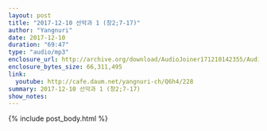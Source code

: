 ```yaml
---
layout: post
title: "2017-12-10 선악과 1 (창2;7-17)"
author: "Yangnuri"
date: 2017-12-10
duration: "69:47"
type: "audio/mp3"
enclosure_url: http://archive.org/download/AudioJoiner171210142355/AudioJoiner171210142355.mp3
enclosure_bytes_size: 66,311,495
link:
  youtube: http://cafe.daum.net/yangnuri-ch/Q6h4/228
summary: 2017-12-10 선악과 1 (창2;7-17)
show_notes:
---
```



{% include post_body.html %}

